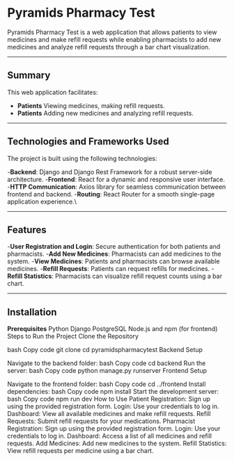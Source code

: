 # **Pyramids Pharmacy Test**
Pyramids Pharmacy Test is a web application that allows patients to view medicines and make refill requests while enabling pharmacists to add new medicines and analyze refill requests through a bar chart visualization.

---
## **Summary**
This web application facilitates:

- **Patients** Viewing medicines, making refill requests.
- **Patients** Adding new medicines and analyzing refill requests.
---
## **Technologies and Frameworks Used**
The project is built using the following technologies:

-**Backend**: Django and Django Rest Framework for a robust server-side architecture.
-**Frontend**: React for a dynamic and responsive user interface.
-**HTTP Communication**: Axios library for seamless communication between frontend and backend.
-**Routing**: React Router for a smooth single-page application experience.\

---
## **Features**
-**User Registration and Login**: Secure authentication for both patients and pharmacists.
-**Add New Medicines**: Pharmacists can add medicines to the system.
-**View Medicines**: Patients and pharmacists can browse available medicines.
-**Refill Requests**: Patients can request refills for medicines.
-**Refill Statistics**: Pharmacists can visualize refill request counts using a bar chart.

---
## **Installation**
**Prerequisites**
Python
Django
PostgreSQL
Node.js and npm (for frontend)
Steps to Run the Project
Clone the Repository

bash
Copy code
git clone <repository-url>
cd pyramidspharmacytest
Backend Setup

Navigate to the backend folder:
bash
Copy code
cd backend
Run the server:
bash
Copy code
python manage.py runserver
Frontend Setup

Navigate to the frontend folder:
bash
Copy code
cd ../frontend
Install dependencies:
bash
Copy code
npm install
Start the development server:
bash
Copy code
npm run dev
How to Use
Patient
Registration: Sign up using the provided registration form.
Login: Use your credentials to log in.
Dashboard: View all available medicines and make refill requests.
Refill Requests: Submit refill requests for your medications.
Pharmacist
Registration: Sign up using the provided registration form.
Login: Use your credentials to log in.
Dashboard: Access a list of all medicines and refill requests.
Add Medicines: Add new medicines to the system.
Refill Statistics: View refill requests per medicine using a bar chart.

